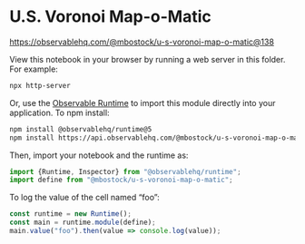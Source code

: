 # U.S. Voronoi Map-o-Matic

https://observablehq.com/@mbostock/u-s-voronoi-map-o-matic@138

View this notebook in your browser by running a web server in this folder. For
example:

~~~sh
npx http-server
~~~

Or, use the [Observable Runtime](https://github.com/observablehq/runtime) to
import this module directly into your application. To npm install:

~~~sh
npm install @observablehq/runtime@5
npm install https://api.observablehq.com/@mbostock/u-s-voronoi-map-o-matic@138.tgz?v=3
~~~

Then, import your notebook and the runtime as:

~~~js
import {Runtime, Inspector} from "@observablehq/runtime";
import define from "@mbostock/u-s-voronoi-map-o-matic";
~~~

To log the value of the cell named “foo”:

~~~js
const runtime = new Runtime();
const main = runtime.module(define);
main.value("foo").then(value => console.log(value));
~~~
